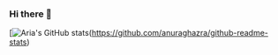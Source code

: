 ### Hi there 👋
[![Aria's GitHub stats](https://github-readme-stats.vercel.app/api?username=ariaxo&theme=calm)(https://github.com/anuraghazra/github-readme-stats)
<!--
**ariaxo/ariaxo** is a ✨ _special_ ✨ repository because its `README.md` (this file) appears on your GitHub profile.

Here are some ideas to get you started:

- 🔭 I’m currently working on ...
- 🌱 I’m currently learning ...
- 👯 I’m looking to collaborate on ...
- 🤔 I’m looking for help with ...
- 💬 Ask me about ...
- 📫 How to reach me: ...
- 😄 Pronouns: ...
- ⚡ Fun fact: ...
-->
